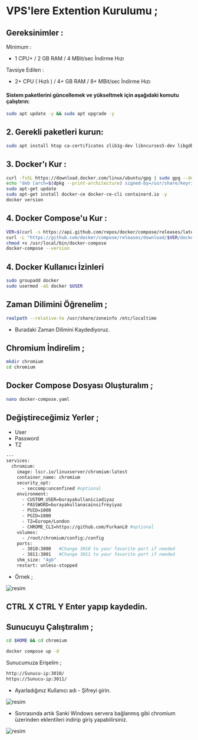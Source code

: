 # VPS'lere Extention Kurulumu ; 

## Gereksinimler : 

Minimum : 

- 1 CPU+ / 2 GB RAM /  4 MBit/sec İndirme Hızı

Tavsiye Edilen : 

- 2+ CPU ( Hızlı ) / 4+ GB RAM / 8+ MBit/sec İndirme Hızı 

#### Sistem paketlerini güncellemek ve yükseltmek için aşağıdaki komutu çalıştırın:

```bash
sudo apt update -y && sudo apt upgrade -y
```
## 2. Gerekli paketleri kurun:

```bash
sudo apt install htop ca-certificates zlib1g-dev libncurses5-dev libgdbm-dev libnss3-dev tmux iptables curl nvme-cli git wget make jq libleveldb-dev build-essential pkg-config ncdu tar clang bsdmainutils lsb-release libssl-dev libreadline-dev libffi-dev jq gcc screen unzip lz4 -y
```
## 3. Docker'ı Kur : 

```bash
curl -fsSL https://download.docker.com/linux/ubuntu/gpg | sudo gpg --dearmor -o /usr/share/keyrings/docker-archive-keyring.gpg
echo "deb [arch=$(dpkg --print-architecture) signed-by=/usr/share/keyrings/docker-archive-keyring.gpg] https://download.docker.com/linux/ubuntu $(lsb_release -cs) stable" | sudo tee /etc/apt/sources.list.d/docker.list > /dev/null
sudo apt-get update
sudo apt-get install docker-ce docker-ce-cli containerd.io -y
docker version
```

## 4. Docker Compose'u Kur : 

```bash
VER=$(curl -s https://api.github.com/repos/docker/compose/releases/latest | grep tag_name | cut -d '"' -f 4)
curl -L "https://github.com/docker/compose/releases/download/$VER/docker-compose-$(uname -s)-$(uname -m)" -o /usr/local/bin/docker-compose
chmod +x /usr/local/bin/docker-compose
docker-compose --version
```

## 4. Docker Kullanıcı İzinleri

```bash
sudo groupadd docker
sudo usermod -aG docker $USER
```

## Zaman Dilimini Öğrenelim ; 

```bash
realpath --relative-to /usr/share/zoneinfo /etc/localtime
```

- Buradaki Zaman Dilimini Kaydediyoruz.

## Chromium İndirelim ; 

```bash
mkdir chromium
cd chromium
```

## Docker Compose Dosyası Oluşturalım ; 

```bash
nano docker-compose.yaml
```

## Değiştireceğimiz Yerler ; 

- User
- Password
- TZ

```bash
---
services:
  chromium:
    image: lscr.io/linuxserver/chromium:latest
    container_name: chromium
    security_opt:
      - seccomp:unconfined #optional
    environment:
      - CUSTOM_USER=burayakullaniciadiyaz
      - PASSWORD=burayakullanacainsifreyiyaz
      - PUID=1000
      - PGID=1000
      - TZ=Europe/London
      - CHROME_CLI=https://github.com/FurkanL0 #optional
    volumes:
      - /root/chromium/config:/config
    ports:
      - 3010:3000   #Change 3010 to your favorite port if needed
      - 3011:3001   #Change 3011 to your favorite port if needed
    shm_size: "4gb"
    restart: unless-stopped
```

- Örnek ; 

![resim](https://github.com/user-attachments/assets/1f488a20-8c0b-4d54-9b3c-f011cf94c343)


## CTRL X CTRL Y Enter yapıp kaydedin.

## Sunucuyu Çalıştıralım ; 
```bash
cd $HOME && cd chromium
```
```bash
docker compose up -d
```

Sunucumuza Erişelim ; 

```bash
http://Sunucu-ip:3010/
https://Sunucu-ip:3011/
```

- Ayarladığınız Kullanıcı adı - Şifreyi girin.

![resim](https://github.com/user-attachments/assets/88e6b139-b364-4c42-bd5f-653547b29bc5)

- Sonrasında artık Sanki Windows servera bağlanmış gibi chromium üzerinden eklentileri indirip giriş yapabilirsiniz.

![resim](https://github.com/user-attachments/assets/84930d45-62e6-484c-8465-880c35a9228b)

